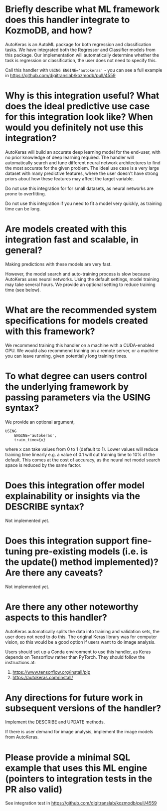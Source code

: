 # Briefly describe what ML framework does this handler integrate to KozmoDB, and how?
AutoKeras is an AutoML package for both regression and classification tasks.
We have integrated both the Regressor and Classifier models from this package.
Our implementation will automatically determine whether the task is regression or classification, the user does not need to specify this.

Call this handler with
`USING ENGINE='autokeras'` - you can see a full example in https://github.com/digitranslab/kozmodb/pull/4559

# Why is this integration useful? What does the ideal predictive use case for this integration look like? When would you definitely not use this integration?
AutoKeras will build an accurate deep learning model for the end-user, with no prior knowledge of deep learning required.
The handler will automatically search and tune different neural network architectures to find the most accurate for the given problem.
The ideal use case is a very large dataset with many predictive features, where the user doesn't have strong priors about how these features may affect the target variable.

Do not use this integration for for small datasets, as neural networks are prone to overfitting.

Do not use this integration if you need to fit a model very quickly, as training time can be long.

# Are models created with this integration fast and scalable, in general?
Making predictions with these models are very fast.

However, the model search and auto-training process is slow because AutoKeras uses neural networks. Using the default settings, model training may take several hours. We provide an optional setting to reduce training time (see below).


# What are the recommended system specifications for models created with this framework?
We recommend training this handler on a machine with a CUDA-enabled GPU.
We would also recommend training on a remote server, or a machine you can leave running, given potentially long training times.

# To what degree can users control the underlying framework by passing parameters via the USING syntax?
We provide an optional argument,

```
USING
    ENGINE='autokeras',
    train_time={x}
```

where x can take values from 0 to 1 (default to 1). Lower values will reduce training time linearly e.g. a value of 0.1 will cut training time to 10% of the default. This comes at the cost of accuracy, as the neural net model search space is reduced by the same factor.

# Does this integration offer model explainability or insights via the DESCRIBE syntax?
Not implemented yet.

# Does this integration support fine-tuning pre-existing models (i.e. is the update() method implemented)? Are there any caveats?
Not implemented yet.

# Are there any other noteworthy aspects to this handler?
AutoKeras automatically splits the data into training and validation sets, the user does not need to do this.
The original Keras library was for computer vision, so this would be a good option if users want to do image analysis.

Users should set up a Conda environment to use this handler, as Keras depends on Tensorflow rather than PyTorch.
They should follow the instructions at:
1. https://www.tensorflow.org/install/pip
2. https://autokeras.com/install/

# Any directions for future work in subsequent versions of the handler?
Implement the DESCRIBE and UPDATE methods.

If there is user demand for image analysis, implement the image models from AutoKeras.

# Please provide a minimal SQL example that uses this ML engine (pointers to integration tests in the PR also valid)
See integration test in https://github.com/digitranslab/kozmodb/pull/4559
